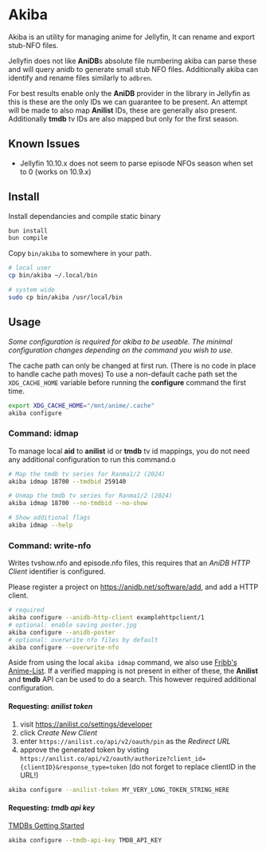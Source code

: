 # Akiba

Akiba is an utility for managing anime for Jellyfin, It can rename and export stub-NFO files.

Jellyfin does not like **AniDB**s absolute file numbering akiba can parse these and will query anidb to generate small stub NFO files.
Additionally akiba can identify and rename files similarly to `adbren`.

For best results enable only the **AniDB** provider in the library in Jellyfin as this is these are the only IDs we can guarantee to be present.
An attempt will be made to also map **Anilist** IDs, these are generally also present. Additionally **tmdb** tv IDs are also mapped but only for the first season.

## Known Issues
- Jellyfin 10.10.x does not seem to parse episode NFOs season when set to 0 (works on 10.9.x)

## Install

Install dependancies and compile static binary

```bash
bun install
bun compile
```

Copy `bin/akiba` to somewhere in your path.

```bash
# local user
cp bin/akiba ~/.local/bin

# system wide
sudo cp bin/akiba /usr/local/bin
```

## Usage

*Some configuration is required for akiba to be useable. The minimal configuration changes depending on the command you wish to use.*

The cache path can only be changed at first run. (There is no code in place to handle cache path moves)
To use a non-default cache path set the `XDG_CACHE_HOME` variable before running the **configure** command the first time.

```bash
export XDG_CACHE_HOME="/mnt/anime/.cache"
akiba configure
```

### Command: idmap

To manage local **aid** to **anilist** id or **tmdb** tv id mappings, you do not need any additional configuration to run this command.o

```bash
# Map the tmdb tv series for Ranma1/2 (2024)
akiba idmap 18700 --tmdbid 259140

# Unmap the tmdb tv series for Ranma1/2 (2024)
akiba idmap 18700 --no-tmdbid --no-show

# Show additional flags
akiba idmap --help
```

### Command: write-nfo

Writes tvshow.nfo and episode.nfo files, this requires that an *AniDB HTTP Client* identifier is configured.

Please register a project on https://anidb.net/software/add, and add a HTTP client.

```bash
# required
akiba configure --anidb-http-client examplehttpclient/1
# optional: enable saving poster.jpg
akiba configure --anidb-poster
# optional: overwrite nfo files by default
akiba configure --overwrite-nfo
```

Aside from using the local `akiba idmap` command, we also use [Fribb's Anime-List](https://github.com/Fribb/anime-lists).
If a verified mapping is not present in either of these, the **Anilist** and **tmdb** API can be used to do a search. This however required additional configuration.

#### Requesting: *anilist token*
1. visit https://anilist.co/settings/developer
1. click *Create New Client*
1. enter `https://anilist.co/api/v2/oauth/pin` as the *Redirect URL*
1. approve the generated token by visting `https://anilist.co/api/v2/oauth/authorize?client_id={clientID}&response_type=token` (do not forget to replace clientID in the URL!)

```bash
akiba configure --anilist-token MY_VERY_LONG_TOKEN_STRING_HERE
```

#### Requesting: *tmdb api key*

[TMDBs Getting Started](https://developer.themoviedb.org/docs/getting-started)

```bash
akiba configure --tmdb-api-key TMDB_API_KEY
```
